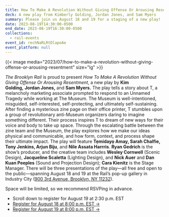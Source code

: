```yaml
---
title: How To Make A Revolution Without Giving Offense Or Arousing Resentment
deck: A new play from Kimberly Golding, Jordan Jones, and Sam Myers
summary: Please join us August 18 and 19 for a staging of a new play!
date: 2023-08-19T14:30:00-0500
end_date: 2023-08-19T16:30:00-0500
collections:
  - rail-events
event_id: rechNaRLRtDlapoAe
event_platform: null
---
```

{{< image media="2023/07/how-to-make-a-revolution-without-giving-offense-or-arousing-resentment" size="lg" >}}

*The Brooklyn Rail* is proud to present *How To Make A Revolution Without Giving Offense Or Arousing Resentment*, a new play by **Kim Golding,** **Jordan Jones,** and **Sam Myers.** The play tells a story about T, a melancholy marketing associate prompted to respond to an Unnamed Tragedy while working at The Museum. The Museum is well-intentioned, misguided, self-interested, self-protecting, and ultimately self-sustaining. After finding a mysterious zine page on their office printer, T stumbles upon a group of revolutionary anti-Museum organizers daring to imagine something different. Their process inspires T to dream of new ways for their voice and body to take up space. Through the escalating battle between the zine team and the Museum, the play explores how we make our ideas physical and communicable, and how form, context, and process shape their ultimate impact. The play will feature **Tẹmídayọ Amay, Sarah Chalfie, Tony Jenkins, Arjun Biju**, and **Nile Assata Harrris**. **Ryan Gedrich** is the show’s producer, and the creative team includes **Wesley Cornwell** (Scenic Design), **Jacqueline Scaletta** (Lighting Design), and **Nick Auer** and **Dan Kuan Peeples** (Sound and Projection Design); **Cara Kienitz** is the Stage Manager. There will be three presentations of the play—all free and open to the public—spanning August 18 and 19 at the Rail’s pop-up gallery in Industry City ([900 3rd Avenue, Brooklyn, NY 11232](https://goo.gl/maps/wVyykp2vr9zDAjme8)). 

Space will be limited, so we recommend RSVPing in advance.

* S﻿croll down to r﻿egister for August 19 at 2:30 p.m. EST
* [R﻿egister for August 18 at 8:00 p.m. EST →](https://brooklynrail.org/events/2023/08/18/how-to-make-a-revolution-without-giving-offense-or-arousing-resentment/)
* [R﻿egister for August 19 at 8:00 p.m. EST →](https://brooklynrail.org/events/2023/08/19/how-to-make-a-revolution-without-giving-offense-or-arousing-resentment-2/)